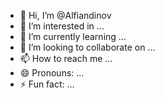 - 👋 Hi, I’m @Alfiandinov
- 👀 I’m interested in ...
- 🌱 I’m currently learning ...
- 💞️ I’m looking to collaborate on ...
- 📫 How to reach me ...
- 😄 Pronouns: ...
- ⚡ Fun fact: ...

<!---
Alfiandinov/Alfiandinov is a ✨ special ✨ repository because its `README.md` (this file) appears on your GitHub profile.
You can click the Preview link to take a look at your changes.
--->
